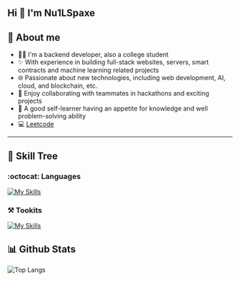 ## Hi 👋 I'm Nu1LSpaxe

## :thought_balloon: About me

- :technologist: I'm a backend developer, also a college student
- :sparkles: With experience in building full-stack websites, servers, smart contracts and machine learning related projects
- :globe_with_meridians: Passionate about new technologies, including web development, AI, cloud, and blockchain, etc.
- :mechanical_arm: Enjoy collaborating with teammates in hackathons and exciting projects
- :bug: A good self-learner having an appetite for knowledge and well problem-solving ability
- 💻 [Leetcode](https://leetcode.com/nu1lspaxe/)

---

## :seedling: Skill Tree

### :octocat: Languages
[![My Skills](https://skillicons.dev/icons?i=go,java,nodejs,js,ts,py)](https://skillicons.dev)

### :hammer_and_pick: Tookits
[![My Skills](https://skillicons.dev/icons?i=mysql,mongodb,postgres,redis,sqlite,docker,kubernetes,nginx,git,gitlab,github,githubactions,gcp,postman,spring,gradle,express,react,redux,jest,npm,fastapi,flask,visualstudio,vscode,vim,notion,md,latex)](https://skillicons.dev)


## :bar_chart: Github Stats
![Top Langs](https://github-readme-stats.vercel.app/api/top-langs/?username=Nu1LSpaxe&theme=tokyonight&hide=Jupyter%20Notebook,css,scss,html&exclude_repo=aspnet-mvc-ntust,aspnet-mvc-ntust)

<!--
**Nu1LSpaxe/Nu1LSpaxe** is a ✨ _special_ ✨ repository because its `README.md` (this file) appears on your GitHub profile.

Here are some ideas to get you started:

- 🔭 I’m currently working on ...
- 🌱 I’m currently learning ...
- 👯 I’m looking to collaborate on ...
- 🤔 I’m looking for help with ...
- 💬 Ask me about ...
- 📫 How to reach me: ...
- 😄 Pronouns: ...
- ⚡ Fun fact: ...
-->
